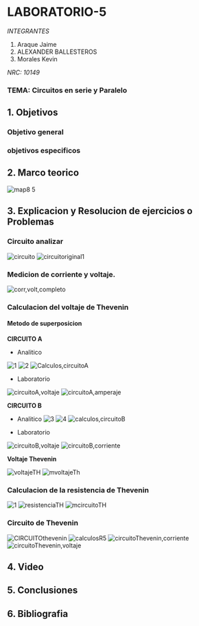 # LABORATORIO-5
*INTEGRANTES*

1. Araque Jaime
2. ALEXANDER BALLESTEROS
3. Morales Kevin

*NRC: 10149*
### TEMA: Circuitos en serie y Paralelo
## 1. Objetivos
### Objetivo general
### objetivos especificos
## 2. Marco teorico

![map8 5](https://user-images.githubusercontent.com/93224166/148436127-fe630f39-7583-4297-8372-406397ad453f.png)

## 3. Explicacion y Resolucion de ejercicios o Problemas

### Circuito analizar

![circuito](https://user-images.githubusercontent.com/93224166/148402009-d4de73c4-fc24-44d6-af01-a8cd9017d186.png)
![circuitoriginal1](https://user-images.githubusercontent.com/93224166/148402000-14e59292-afb0-41bd-a790-05560785139e.png)

### Medicion de  corriente y voltaje.
![corr,volt,completo](https://user-images.githubusercontent.com/93224166/148402007-d7edb37c-02a5-44fa-b3e3-462e9f17d86d.png)


### Calculacion del voltaje de Thevenin
#### Metodo de superposicion
**CIRCUITO A**
* Analitico

![1](https://user-images.githubusercontent.com/93928146/148095149-e8efa8ac-18f6-4efc-9a3a-91ee48068479.PNG)
![2](https://user-images.githubusercontent.com/93928146/148095141-142c7691-3194-4eda-aeb5-2d025ed769ce.PNG)
![Calculos,circuitoA](https://user-images.githubusercontent.com/93224166/148433140-824195a7-907f-48d4-aa75-96dcfd1c0e6c.png)


* Laboratorio

![circuitoA,voltaje](https://user-images.githubusercontent.com/93224166/148401992-0f4b44d6-1547-4586-884c-d064728009d2.png)
![circuitoA,amperaje](https://user-images.githubusercontent.com/93224166/148402011-c5f7c142-a27e-4957-aa2c-bc4b35698e32.png)


**CIRCUITO B**
* Analitico
![3](https://user-images.githubusercontent.com/93928146/148095144-9a7d8ebb-4ebb-420b-af72-29a54ddb5026.PNG)
![4](https://user-images.githubusercontent.com/93928146/148095145-6c1e5b14-7ca2-4a00-bf27-5cb1febe0503.PNG)
![calculos,circuitoB](https://user-images.githubusercontent.com/93224166/148433136-4bf66570-b449-441c-b409-33ce5e43a5b0.png)


* Laboratorio

![circuitoB,voltaje](https://user-images.githubusercontent.com/93224166/148401998-ae09cce6-67e8-41dc-b652-c3c7243502b7.png)
![circuitoB,corriente](https://user-images.githubusercontent.com/93224166/148401997-896fdf16-b894-4504-8c69-70f541df301a.png)



**Voltaje Thevenin**

![voltajeTH](https://user-images.githubusercontent.com/93224166/148433163-886be3ba-6361-407b-9962-65d1cf39df4f.png)
![mvoltajeTh](https://user-images.githubusercontent.com/93224166/148438248-741b640c-3c69-4e06-93e6-db1489a1cc13.png)

### Calculacion de la resistencia de Thevenin
![1](https://user-images.githubusercontent.com/93928146/148095149-e8efa8ac-18f6-4efc-9a3a-91ee48068479.PNG)
![resistenciaTH](https://user-images.githubusercontent.com/93224166/148433169-c45779cf-976d-48e6-8473-7ae11d0907fd.png)
![mcircuitoTH](https://user-images.githubusercontent.com/93224166/148438250-37a9202e-d293-4926-9e65-2e58c9fb5f79.png)

### Circuito de Thevenin

![CIRCUITOthevenin](https://user-images.githubusercontent.com/93224166/148433716-a1dbf988-c3d4-46d0-b102-84a0f52f668d.png)
![calculosR5](https://user-images.githubusercontent.com/93224166/148433138-d57a945c-abc3-4f31-9b16-dfdcd199912a.png)
![circuitoThevenin,corriente](https://user-images.githubusercontent.com/93224166/148402004-e49c4471-d47f-47d9-aff7-78573dc3f388.png)
![circuitoThevenin,voltaje](https://user-images.githubusercontent.com/93224166/148402006-11e31f8e-17bd-4960-b1f4-2d35ad407716.png)









## 4. Video 
## 5. Conclusiones
## 6. Bibliografia














